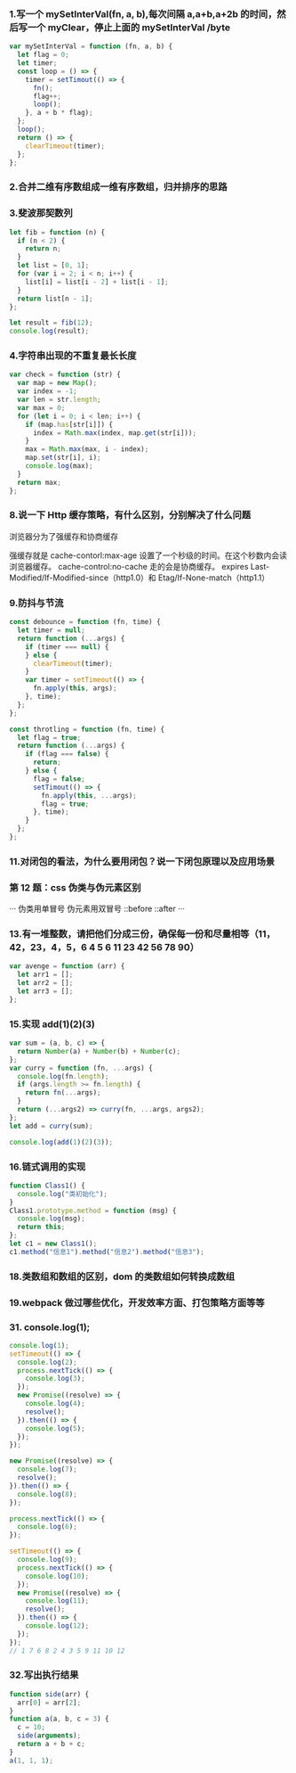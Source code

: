 ### 1.写一个 mySetInterVal(fn, a, b),每次间隔 a,a+b,a+2b 的时间，然后写一个 myClear，停止上面的 mySetInterVal /byte

```javascript
var mySetInterVal = function (fn, a, b) {
  let flag = 0;
  let timer;
  const loop = () => {
    timer = setTimout(() => {
      fn();
      flag++;
      loop();
    }, a + b * flag);
  };
  loop();
  return () => {
    clearTimeout(timer);
  };
};
```

### 2.合并二维有序数组成一维有序数组，归并排序的思路

### 3.斐波那契数列

```javascript
let fib = function (n) {
  if (n < 2) {
    return n;
  }
  let list = [0, 1];
  for (var i = 2; i < n; i++) {
    list[i] = list[i - 2] + list[i - 1];
  }
  return list[n - 1];
};

let result = fib(12);
console.log(result);
```

### 4.字符串出现的不重复最长长度

```javascript
var check = function (str) {
  var map = new Map();
  var index = -1;
  var len = str.length;
  var max = 0;
  for (let i = 0; i < len; i++) {
    if (map.has[str[i]]) {
      index = Math.max(index, map.get(str[i]));
    }
    max = Math.max(max, i - index);
    map.set(str[i], i);
    console.log(max);
  }
  return max;
};
```

### 8.说一下 Http 缓存策略，有什么区别，分别解决了什么问题

浏览器分为了强缓存和协商缓存

强缓存就是 cache-contorl:max-age 设置了一个秒级的时间。在这个秒数内会读浏览器缓存。
cache-control:no-cache 走的会是协商缓存。
expires
Last-Modified/If-Modified-since（http1.0）和 Etag/If-None-match（http1.1）

### 9.防抖与节流

```javascript
const debounce = function (fn, time) {
  let timer = null;
  return function (...args) {
    if (timer === null) {
    } else {
      clearTimeout(timer);
    }
    var timer = setTimeout(() => {
      fn.apply(this, args);
    }, time);
  };
};

const throtling = function (fn, time) {
  let flag = true;
  return function (...args) {
    if (flag === false) {
      return;
    } else {
      flag = false;
      setTimout(() => {
        fn.apply(this, ...args);
        flag = true;
      }, time);
    }
  };
};
```

### 11.对闭包的看法，为什么要用闭包？说一下闭包原理以及应用场景

### 第 12 题：css 伪类与伪元素区别

···
伪类用单冒号
伪元素用双冒号 ::before ::after
···

### 13.有一堆整数，请把他们分成三份，确保每一份和尽量相等（11，42，23，4，5，6 4 5 6 11 23 42 56 78 90）

```javascript
var avenge = function (arr) {
  let arr1 = [];
  let arr2 = [];
  let arr3 = [];
};
```

### 15.实现 add(1)(2)(3)

```javascript
var sum = (a, b, c) => {
  return Number(a) + Number(b) + Number(c);
};
var curry = function (fn, ...args) {
  console.log(fn.length);
  if (args.length >= fn.length) {
    return fn(...args);
  }
  return (...args2) => curry(fn, ...args, args2);
};
let add = curry(sum);

console.log(add(1)(2)(3));
```

### 16.链式调用的实现

```javascript
function Class1() {
  console.log("类初始化");
}
Class1.prototype.method = function (msg) {
  console.log(msg);
  return this;
};
let c1 = new Class1();
c1.method("信息1").method("信息2").method("信息3");
```

### 18.类数组和数组的区别，dom 的类数组如何转换成数组

### 19.webpack 做过哪些优化，开发效率方面、打包策略方面等等

### 31. console.log(1);

```javascript
console.log(1);
setTimeout(() => {
  console.log(2);
  process.nextTick(() => {
    console.log(3);
  });
  new Promise((resolve) => {
    console.log(4);
    resolve();
  }).then(() => {
    console.log(5);
  });
});

new Promise((resolve) => {
  console.log(7);
  resolve();
}).then(() => {
  console.log(8);
});

process.nextTick(() => {
  console.log(6);
});

setTimeout(() => {
  console.log(9);
  process.nextTick(() => {
    console.log(10);
  });
  new Promise((resolve) => {
    console.log(11);
    resolve();
  }).then(() => {
    console.log(12);
  });
});
// 1 7 6 8 2 4 3 5 9 11 10 12
```

### 32.写出执行结果

```javascript
function side(arr) {
  arr[0] = arr[2];
}
function a(a, b, c = 3) {
  c = 10;
  side(arguments);
  return a + b + c;
}
a(1, 1, 1);
```
